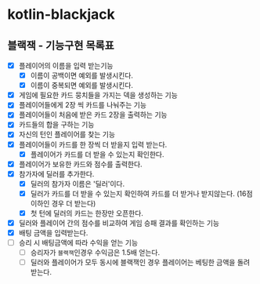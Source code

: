# kotlin-blackjack

## 블랙잭 - 기능구현 목록표

- [x] 플레이어의 이름을 입력 받는기능
  - [x] 이름이 공백이면 예외를 발생시킨다. 
  - [x] 이름이 중복되면 예외를 발생시킨다.
- [x] 게임에 필요한 카드 뭉치들을 가지는 덱을 생성하는 기능
- [x] 플레이어들에게 2장 씩 카드를 나눠주는 기능
- [x] 플레이어들이 처음에 받은 카드 2장을 출력하는 기능
- [x] 카드들의 합을 구하는 기능
- [x] 자신의 턴인 플레이어를 찾는 기능
- [x] 플레이어들이 카드를 한 장씩 더 받을지 입력 받는다.
  - [X] 플레이어가 카드를 더 받을 수 있는지 확인한다.
- [x] 플레이어가 보유한 카드와 점수를 출력한다.
- [x] 참가자에 딜러를 추가한다.
  - [x] 딜러의 참가자 이름은 '딜러'이다. 
  - [x] 딜러가 카드를 더 받을 수 있는지 확인하여 카드를 더 받거나 받지않는다. (16점 이하인 경우 더 받는다)
  - [x] 첫 턴에 딜러의 카드는 한장만 오픈한다. 
- [x] 딜러와 플레이어 간의 점수를 비교하여 게임 승패 결과를 확인하는 기능 
- [x] 배팅 금액을 입력받는다. 
- [ ] 승리 시 배팅금액에 따라 수익을 얻는 기능
  - [ ] 승리자가 `블랙잭`인경우 수익금은 1.5배 얻는다.  
  - [ ] 딜러와 플레이어가 모두 동시에 블랙잭인 경우 플레이어는 베팅한 금액을 돌려받는다.
